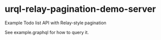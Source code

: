 # urql-relay-pagination-demo-server

Example Todo list API with Relay-style pagination

See example.graphql for how to query it.
